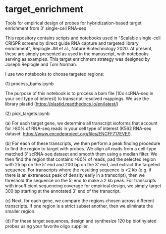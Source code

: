 # target_enrichment
Tools for empirical design of probes for hybridization-based target enrichment from 3' single-cell RNA-seq

This repository contains scripts and notebooks used in "Scalable single-cell CRISPR screens by direct guide RNA capture and targeted library enrichment", Replogle JM et al., Nature Biotechnology 2020. At present, these are simply presented as used in the manuscript, with notebooks serving as examples. This target enrichment strategy was designed by Joseph Replogle and Tom Norman.

I use two notebooks to choose targeted regions: 
 
(1) process_bams.ipynb

The purpose of this notebook is to process a bam file (10x scRNA-seq in your cell type of interest) to transcript-resolved mappings. 
We use the library plastid (https://plastid.readthedocs.io/en/latest/)

(2) pick_targets.ipynb

(a) For each target gene, we determine all transcript isoforms that account for >80% of RNA-seq reads in your cell type of interest (K562 RNA-seq dataset: https://www.encodeproject.org/files/ENCFF717EVE/). 

(b) For each of these transcripts, we then perform a peak finding procedure to find the region to target with probes. 
We align all reads from a cell-type matched 3’ scRNA-seq dataset and smooth them using a median filter. 
We then find the region that contains >80% of reads, pad the selected region with 25 bp on the 5' end and 200 bp on the 3' end, and extract the targeted sequence. 
For transcripts where the resulting sequence is >2 kb (e.g. if there is an extraneous peak of density early in a transcript), then we threshold the sequence on the 5’ end to make a 2 kb peak. 
For transcripts with insufficient sequencing coverage for empirical design, we simply target 300 bp starting at the annotated 3' end of the transcript. 

(c) Next, for each gene, we compare the regions chosen across different transcripts. 
If one region is a strict subset another, then we eliminate the smaller region.

(d) For these target sequences, design and synthesize 120 bp biotinylated probes using your favorite oligo supplier.
